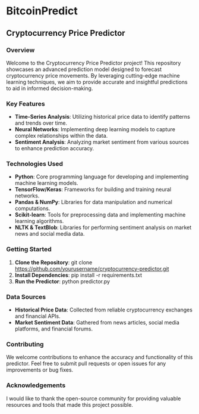 # BitcoinPredict

## Cryptocurrency Price Predictor

### Overview
Welcome to the Cryptocurrency Price Predictor project! This repository showcases an advanced prediction model designed to forecast cryptocurrency price movements. By leveraging cutting-edge machine learning techniques, we aim to provide accurate and insightful predictions to aid in informed decision-making.

### Key Features
- **Time-Series Analysis**: Utilizing historical price data to identify patterns and trends over time.
- **Neural Networks**: Implementing deep learning models to capture complex relationships within the data.
- **Sentiment Analysis**: Analyzing market sentiment from various sources to enhance prediction accuracy.

### Technologies Used
- **Python**: Core programming language for developing and implementing machine learning models.
- **TensorFlow/Keras**: Frameworks for building and training neural networks.
- **Pandas & NumPy**: Libraries for data manipulation and numerical computations.
- **Scikit-learn**: Tools for preprocessing data and implementing machine learning algorithms.
- **NLTK & TextBlob**: Libraries for performing sentiment analysis on market news and social media data.

### Getting Started
1. **Clone the Repository**:
   git clone https://github.com/yourusername/cryptocurrency-predictor.git
2. **Install Dependencies**:
   pip install -r requirements.txt
3. **Run the Predictor**:
   python predictor.py

### Data Sources
- **Historical Price Data**: Collected from reliable cryptocurrency exchanges and financial APIs.
- **Market Sentiment Data**: Gathered from news articles, social media platforms, and financial forums.

### Contributing
We welcome contributions to enhance the accuracy and functionality of this predictor. Feel free to submit pull requests or open issues for any improvements or bug fixes.


### Acknowledgements
I would like to thank the open-source community for providing valuable resources and tools that made this project possible.
